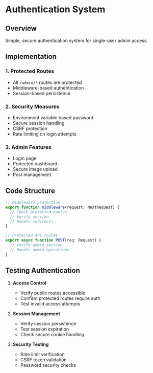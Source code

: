 # Authentication System

## Overview
Simple, secure authentication system for single-user admin access.

## Implementation

### 1. Protected Routes
- All `/admin/*` routes are protected
- Middleware-based authentication
- Session-based persistence

### 2. Security Measures
- Environment variable based password
- Secure session handling
- CSRF protection
- Rate limiting on login attempts

### 3. Admin Features
- Login page
- Protected dashboard
- Secure image upload
- Post management

## Code Structure

```typescript
// Middleware protection
export function middleware(request: NextRequest) {
  // Check protected routes
  // Verify session
  // Handle redirects
}

// Protected API routes
export async function POST(req: Request) {
  // Verify admin session
  // Handle admin operations
}
```

## Testing Authentication

1. **Access Control**
   - Verify public routes accessible
   - Confirm protected routes require auth
   - Test invalid access attempts

2. **Session Management**
   - Verify session persistence
   - Test session expiration
   - Check secure cookie handling

3. **Security Testing**
   - Rate limit verification
   - CSRF token validation
   - Password security checks
